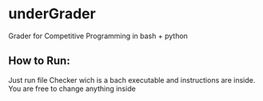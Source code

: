 # underGrader
Grader for Competitive Programming in bash + python

## How to Run:
  Just run file Checker wich is a bach executable and instructions are inside. You are free to change anything inside
